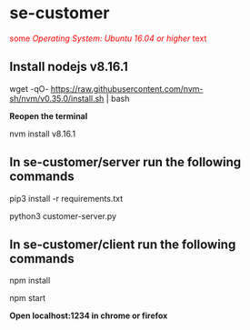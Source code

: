 # se-customer

<span style="color:red">some _Operating System: Ubuntu 16.04 or higher_ text</span>

## Install nodejs **v8.16.1**

wget -qO- https://raw.githubusercontent.com/nvm-sh/nvm/v0.35.0/install.sh | bash

**Reopen the terminal**

nvm install v8.16.1

## In se-customer/server run the following commands

pip3 install -r requirements.txt

python3 customer-server.py

## In se-customer/client run the following commands

npm install

npm start

**Open localhost:1234 in chrome or firefox**

